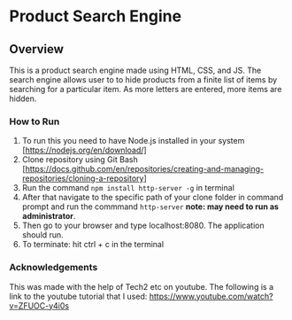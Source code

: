 # Product Search Engine

## Overview

This is a product search engine made using HTML, CSS, and JS. The search engine allows user to to hide products from a finite list of items by searching for a particular item. As more letters are entered, more items are hidden. 

### How to Run

1. To run this you need to have Node.js installed in your system [https://nodejs.org/en/download/]
2. Clone repository using Git Bash [https://docs.github.com/en/repositories/creating-and-managing-repositories/cloning-a-repository]
3. Run the command `npm install http-server -g` in terminal
4. After that navigate to the specific path of your clone folder in command prompt and run the commmand `http-server` **note: may need to run as administrator**.
5. Then go to your browser and type localhost:8080. The application should run.
6. To terminate: hit ctrl + c in the terminal

### Acknowledgements

This was made with the help of Tech2 etc on youtube. The following is a link to the youtube tutorial that I used: 
https://www.youtube.com/watch?v=ZFUOC-y4i0s
